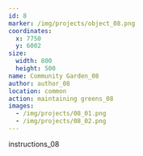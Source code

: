 ```yaml
---
id: 8
marker: /img/projects/object_08.png
coordinates:
  x: 7750
  y: 6002
size:
  width: 800
  height: 500
name: Community Garden_08
author: author_08
location: common
action: maintaining greens_08
images:
  - /img/projects/08_01.png
  - /img/projects/08_02.png
---
```


instructions_08
